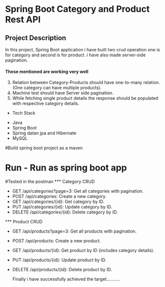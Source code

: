 # Spring Boot Category and Product Rest API

## Project Description
In this  project,  Spring Boot application i have built two crud operation one is for category and second is for product.
i have also made server-side pagination.

#### These mentioned are working very well
3) Relation between Category-Products should have one-to-many relation. (One category can have multiple products).
4) Machine test should have Server side pagination.
5) While fetching single product details the response should be populated with respective category details.

* Tech Stack 
- Java
- Spring Boot
- Spring datan jpa and Hibernate
- MySQL
  
#Build spring boot project as a maven
# Run - Run as spring boot app

#Tested in the postman
*** Category CRUD
- GET /api/categories?page=3: Get all categories with pagination.
- POST /api/categories: Create a new category.
- GET /api/categories/{id}: Get category by ID.
- PUT /api/categories/{id}: Update category by ID.
- DELETE /api/categories/{id}: Delete category by ID.

*** Product CRUD
- GET /api/products?page=3: Get all products with pagination.
- POST /api/products: Create a new product.
- GET /api/products/{id}: Get product by ID (includes category details).
- PUT /api/products/{id}: Update product by ID.
- DELETE /api/products/{id}: Delete product by ID.

  Finally i have successfully achieved the target...........
